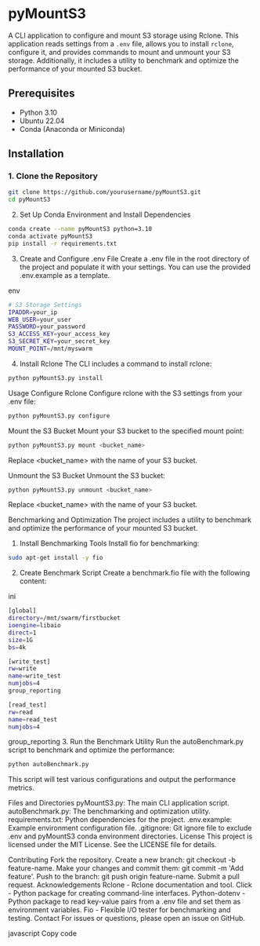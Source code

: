 # pyMountS3

A CLI application to configure and mount S3 storage using Rclone. This application reads settings from a `.env` file, allows you to install `rclone`, configure it, and provides commands to mount and unmount your S3 storage. Additionally, it includes a utility to benchmark and optimize the performance of your mounted S3 bucket.

## Prerequisites

- Python 3.10
- Ubuntu 22.04
- Conda (Anaconda or Miniconda)

## Installation

### 1. Clone the Repository

```bash
git clone https://github.com/yourusername/pyMountS3.git
cd pyMountS3
```
2. Set Up Conda Environment and Install Dependencies
```bash
conda create --name pyMountS3 python=3.10
conda activate pyMountS3
pip install -r requirements.txt
```
3. Create and Configure .env File
Create a .env file in the root directory of the project and populate it with your settings. You can use the provided .env.example as a template.

env
```bash
# S3 Storage Settings
IPADDR=your_ip
WEB_USER=your_user
PASSWORD=your_password
S3_ACCESS_KEY=your_access_key
S3_SECRET_KEY=your_secret_key
MOUNT_POINT=/mnt/myswarm
```

4. Install Rclone
The CLI includes a command to install rclone:

```bash
python pyMountS3.py install
```

Usage
Configure Rclone
Configure rclone with the S3 settings from your .env file:

```bash
python pyMountS3.py configure
```

Mount the S3 Bucket
Mount your S3 bucket to the specified mount point:

```bash
python pyMountS3.py mount <bucket_name>
```

Replace <bucket_name> with the name of your S3 bucket.

Unmount the S3 Bucket
Unmount the S3 bucket:

```bash
python pyMountS3.py unmount <bucket_name>
```

Replace <bucket_name> with the name of your S3 bucket.

Benchmarking and Optimization
The project includes a utility to benchmark and optimize the performance of your mounted S3 bucket.

1. Install Benchmarking Tools
Install fio for benchmarking:

```bash
sudo apt-get install -y fio
```

2. Create Benchmark Script
Create a benchmark.fio file with the following content:

ini
```bash
[global]
directory=/mnt/swarm/firstbucket
ioengine=libaio
direct=1
size=1G
bs=4k

[write_test]
rw=write
name=write_test
numjobs=4
group_reporting

[read_test]
rw=read
name=read_test
numjobs=4
```

group_reporting
3. Run the Benchmark Utility
Run the autoBenchmark.py script to benchmark and optimize the performance:

```bash
python autoBenchmark.py
```

This script will test various configurations and output the performance metrics.

Files and Directories
pyMountS3.py: The main CLI application script.
autoBenchmark.py: The benchmarking and optimization utility.
requirements.txt: Python dependencies for the project.
.env.example: Example environment configuration file.
.gitignore: Git ignore file to exclude .env and pyMountS3 conda environment directories.
License
This project is licensed under the MIT License. See the LICENSE file for details.

Contributing
Fork the repository.
Create a new branch: git checkout -b feature-name.
Make your changes and commit them: git commit -m 'Add feature'.
Push to the branch: git push origin feature-name.
Submit a pull request.
Acknowledgements
Rclone - Rclone documentation and tool.
Click - Python package for creating command-line interfaces.
Python-dotenv - Python package to read key-value pairs from a .env file and set them as environment variables.
Fio - Flexible I/O tester for benchmarking and testing.
Contact
For issues or questions, please open an issue on GitHub.

javascript
Copy code

